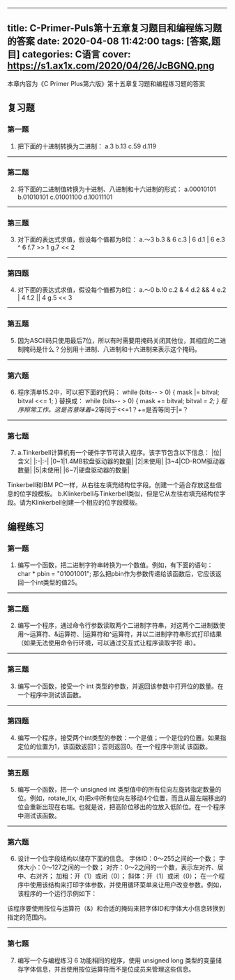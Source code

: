 ﻿---

title: C-Primer-Puls第十五章复习题目和编程练习题的答案
date: 2020-04-08 11:42:00
tags: [答案,题目]
categories: C语言
cover: https://s1.ax1x.com/2020/04/26/JcBGNQ.png
---

本章内容为《C Primer Plus第六版》第十五章复习题和编程练习题的答案
## 复习题
### 第一题
1. 把下面的十进制转换为二进制：
a.3
b.13
c.59
d.119
<!--more-->

----------

### 第二题
2. 将下面的二进制值转换为十进制、八进制和十六进制的形式：
a.00010101
b.01010101
c.01001100
d.10011101

----------

### 第三题
3. 对下面的表达式求值，假设每个值都为8位：
a.～3
b.3 & 6
c.3 | 6
d.1 | 6
e.3 ^ 6
f.7 >> 1
g.7 << 2

----------

### 第四题
4. 对下面的表达式求值，假设每个值都为8位：
a.～0
b.!0
c.2 & 4
d.2 && 4
e.2 | 4
f.2 || 4
g.5 << 3

----------

### 第五题
5. 因为ASCII码只使用最后7位，所以有时需要用掩码关闭其他位，其相应的二进制掩码是什么？分别用十进制、八进制和十六进制来表示这个掩码。

----------

### 第六题
6. 程序清单15.2中，可以把下面的代码：
        while (bits-- > 0)
        {
            mask |= bitval;
            bitval <<= 1;
        }
替换成：
        while (bits-- > 0)
        {
            mask += bitval;
            bitval *= 2;
        }
程序照常工作。这是否意味着*=2等同于<<=1？+=是否等同于|=？

----------

### 第七题
7. a.Tinkerbell计算机有一个硬件字节可读入程序。该字节包含以下信息：
|位|含义|
|:-|:-|
|0~1|1.4MB软盘驱动器的数量|
|2|未使用|
|3~4|CD-ROM驱动器数量|
|5|未使用|
|6~7|硬盘驱动器的数量|

 Tinkerbell和IBM PC一样，从右往左填充结构位字段。创建一个适合存放这些信息的位字段模板。
 b.Klinkerbell与Tinkerbell类似，但是它从左往右填充结构位字段。请为Klinkerbell创建一个相应的位字段模板。


## 编程练习
### 第一题
1. 编写一个函数，把二进制字符串转换为一个数值。例如，有下面的语句：
char * pbin = "01001001";
那么把pbin作为参数传递给该函数后，它应该返回一个int类型的值25。

----------

### 第二题
2. 编写一个程序，通过命令行参数读取两个二进制字符串，对这两个二进制数使用～运算符、&运算符、|运算符和^运算符，并以二进制字符串形式打印结果（如果无法使用命令行环境，可以通过交互式让程序读取字符 串）。

----------

### 第三题
3. 编写一个函数，接受一个 int 类型的参数，并返回该参数中打开位的数量。在一个程序中测试该函数。

----------

### 第四题
4. 编写一个程序，接受两个int类型的参数：一个是值；一个是位的位置。如果指定位的位置为1，该函数返回1；否则返回0。在一个程序中测试 该函数。

----------

### 第五题
5. 编写一个函数，把一个 unsigned int 类型值中的所有位向左旋转指定数量的位。例如，rotate_l(x, 4)把x中所有位向左移动4个位置，而且从最左端移出的位会重新出现在右端。也就是说，把高阶位移出的位放入低阶位。在一个程序中测试该函数。

----------

### 第六题
6. 设计一个位字段结构以储存下面的信息。
字体ID：0～255之间的一个数；
字体大小：0～127之间的一个数；
对齐：0～2之间的一个数，表示左对齐、居中、右对齐；
加粗：开（1）或闭（0）；
斜体：开（1）或闭（0）；
在一个程序中使用该结构来打印字体参数，并使用循环菜单来让用户改变参数。例如，该程序的一个运行示例如下：

 该程序要使用按位与运算符（&）和合适的掩码来把字体ID和字体大小信息转换到指定的范围内。

----------

### 第七题
7. 编写一个与编程练习 6 功能相同的程序，使用 unsigned long 类型的变量储存字体信息，并且使用按位运算符而不是位成员来管理这些信息。